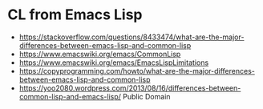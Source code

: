 # CL from Emacs Lisp

- https://stackoverflow.com/questions/8433474/what-are-the-major-differences-between-emacs-lisp-and-common-lisp
- https://www.emacswiki.org/emacs/CommonLisp
- https://www.emacswiki.org/emacs/EmacsLispLimitations
- https://copyprogramming.com/howto/what-are-the-major-differences-between-emacs-lisp-and-common-lisp
- https://yoo2080.wordpress.com/2013/08/16/differences-between-common-lisp-and-emacs-lisp/ Public Domain